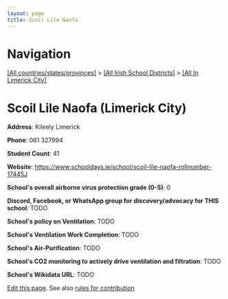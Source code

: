 ```yaml
---
layout: page
title: Scoil Lile Naofa
---
```

# Navigation

[[All countries/states/provinces]](../../..) > [[All Irish School Districts]](../..) > [[All In Limerick City]](..)

# Scoil Lile Naofa (Limerick City)

**Address**: Kileely Limerick

**Phone**: 061 327994

**Student Count**: 41

**Website**: <https://www.schooldays.ie/school/scoil-lile-naofa-rollnumber-17445J>

**School's overall airborne virus protection grade (0-5)**: 0

**Discord, Facebook, or WhatsApp group for discovery/advocacy for THIS school**: TODO

**School's policy on Ventilation**: TODO

**School's Ventilation Work Completion**: TODO

**School's Air-Purification**: TODO

**School's CO2 monitoring to actively drive ventilation and filtration**: TODO

**School's Wikidata URL**: TODO


[Edit this page](https://github.com/ventilate-schools/Ireland/edit/main/./Limerick_City/Scoil_Lile_Naofa.md). See also [rules for contribution](../../../contribution-rules/)